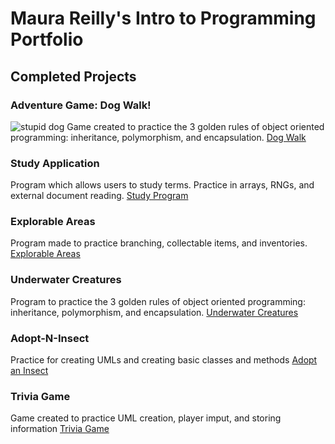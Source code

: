# Maura Reilly's Intro to Programming Portfolio


## Completed Projects

### Adventure Game: Dog Walk! 
![stupid dog](https://user-images.githubusercontent.com/74623774/99626025-f9870080-29f6-11eb-9a91-e9c4b0639248.png)
Game created to practice the 3 golden rules of object oriented programming: inheritance, polymorphism, and encapsulation. 
[Dog Walk](https://github.com/reilly8701/Dog-Walk-Game)


### Study Application
Program which allows users to study terms. Practice in arrays, RNGs, and external document reading.
[Study Program](https://github.com/reilly8701/Study-Program)

### Explorable Areas
Program made to practice branching, collectable items, and inventories. 
[Explorable Areas](https://github.com/reilly8701/ExplorableAreas)
 
### Underwater Creatures 
 Program to practice the 3 golden rules of object oriented programming: inheritance, polymorphism, and encapsulation. 
 [Underwater Creatures](https://github.com/reilly8701/UnderwaterCreatures)
 
### Adopt-N-Insect
 Practice for creating UMLs and creating basic classes and methods
 [Adopt an Insect](https://github.com/reilly8701/Adopt-an-Insect)
 
### Trivia Game
 Game created to practice UML creation, player imput, and storing information
 [Trivia Game](https://github.com/reilly8701/TriviaGame)
